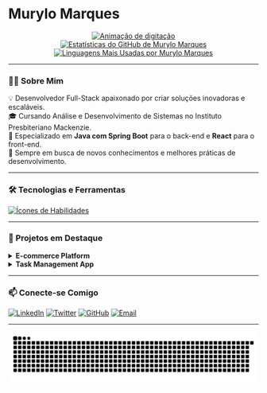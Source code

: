 # Murylo Marques

<div align="center">
  <a href="https://git.io/typing-svg"><img src="https://readme-typing-svg.herokuapp.com?font=Fira+Code&size=28&pause=1000&color=5865F2&center=true&vCenter=true&width=550&lines=Desenvolvedor+Full-Stack;Especialista+em+Java+%26+React;Sempre+aprendendo+e+evoluindo" alt="Animação de digitação"></a>
</div>

<div align="center">
  <a href="https://github.com/murylomarques">
    <img height="180em" src="https://github-readme-stats.vercel.app/api?username=murylomarques&show_icons=true&theme=dracula&include_all_commits=true&count_private=true" alt="Estatísticas do GitHub de Murylo Marques"/>
    <img height="180em" src="https://github-readme-stats.vercel.app/api/top-langs/?username=murylomarques&layout=compact&langs_count=8&theme=dracula" alt="Linguagens Mais Usadas por Murylo Marques"/>
  </a>
</div>

---

### 👨‍💻 Sobre Mim

<p align="left">
  💡 Desenvolvedor Full-Stack apaixonado por criar soluções inovadoras e escaláveis. <br/>
  🎓 Cursando Análise e Desenvolvimento de Sistemas no Instituto Presbiteriano Mackenzie. <br/>
  🚀 Especializado em <strong>Java com Spring Boot</strong> para o back-end e <strong>React</strong> para o front-end. <br/>
  🌱 Sempre em busca de novos conhecimentos e melhores práticas de desenvolvimento.
</p>

---

### 🛠️ Tecnologias e Ferramentas

<p align="left">
  <a href="https://skillicons.dev">
    <img src="https://skillicons.dev/icons?i=java,spring,react,nodejs,mysql,html,css,javascript,git,docker,kubernetes&perline=5" alt="Ícones de Habilidades"/>
  </a>
</p>

---

### 🚀 Projetos em Destaque

<details>
  <summary><strong>E-commerce Platform</strong></summary>
  <br/>
  <p>
    Aplicação web de e-commerce totalmente funcional, construída com Java, Spring Boot e React.
    <ul>
      <li><strong>Principais Funcionalidades:</strong> Autenticação de usuários, catálogo de produtos, carrinho de compras e integração de pagamentos.</li>
      <li><a href="https://github.com/murylomarques/ecommerce-platform"><strong>Ver no GitHub</strong></a></li>
    </ul>
  </p>
</details>

<details>
  <summary><strong>Task Management App</strong></summary>
  <br/>
  <p>
    Aplicativo de gerenciamento de tarefas que permite aos usuários criar, atualizar e rastrear tarefas.
    <ul>
      <li><strong>Tecnologias:</strong> React, Node.js, Express e MongoDB.</li>
      <li><strong>Destaques:</strong> Interface de usuário intuitiva e atualizações em tempo real com WebSockets.</li>
      <li><a href="https://github.com/murylomarques/task-manager"><strong>Ver no GitHub</strong></a></li>
    </ul>
  </p>
</details>

---

### 📫 Conecte-se Comigo

<p align="left">
  <a href="https://www.linkedin.com/in/murylo-marques/" target="_blank"><img src="https://img.shields.io/badge/LinkedIn-0A66C2?style=for-the-badge&logo=linkedin&logoColor=white" alt="LinkedIn"/></a>
  <a href="https://twitter.com/murylomarques" target="_blank"><img src="https://img.shields.io/badge/Twitter-1DA1F2?style=for-the-badge&logo=twitter&logoColor=white" alt="Twitter"/></a>
  <a href="https://github.com/murylomarques" target="_blank"><img src="https://img.shields.io/badge/GitHub-181717?style=for-the-badge&logo=github&logoColor=white" alt="GitHub"/></a>
  <a href="mailto:seu-email-aqui@example.com"><img src="https://img.shields.io/badge/Email-D14836?style=for-the-badge&logo=gmail&logoColor=white" alt="Email"/></a>
</p>

---

<div align="center">
  <img src="https://github.com/murylomarques/murylomarques/blob/output/snake.svg" alt="Animação Snake do GitHub">
</div>
